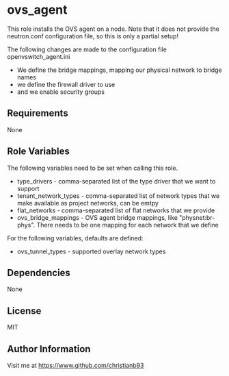 ovs_agent
=========

This role installs the OVS agent on a node. Note that it does not provide the neutron.conf configuration file, so this is only a partial setup!


The following changes are made to the configuration file openvswitch_agent.ini

* We define the bridge mappings, mapping our physical network to bridge names
* we define the firewall driver to use
* and we enable security groups



Requirements
------------

None

Role Variables
--------------

The following variables need to be set when calling this role.

* type_drivers - comma-separated list of the type driver that we want to support
* tenant_network_types - comma-separated list of network types that we make available as project networks, can be emtpy
* flat_networks - comma-separated list of flat networks that we provide
* ovs_bridge_mappings - OVS agent bridge mappings, like "physnet:br-phys". There needs to be one mapping for each network that we define

For the following variables, defaults are defined:

* ovs_tunnel_types - supported overlay network types 

Dependencies
------------

None


License
-------

MIT

Author Information
------------------

Visit me at https://www.github.com/christianb93

